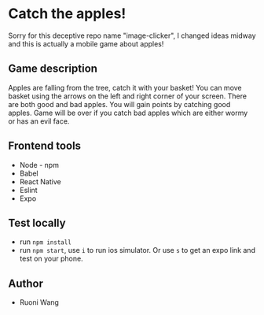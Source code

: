 # Catch the apples!

Sorry for this deceptive repo name "image-clicker", I changed ideas midway and this is actually a mobile game about apples!

## Game description
Apples are falling from the tree, catch it with your basket! You can move basket using the arrows on the left and right corner of your screen. There are both good and bad apples. You will gain points by catching good apples. Game will be over if you catch bad apples which are either wormy or has an evil face.

## Frontend tools
- Node - npm
- Babel
- React Native
- Eslint
- Expo

## Test locally
- run `npm install`
- run `npm start`, use `i` to run ios simulator. Or use `s` to get an expo link and test on your phone.

## Author
- Ruoni Wang
